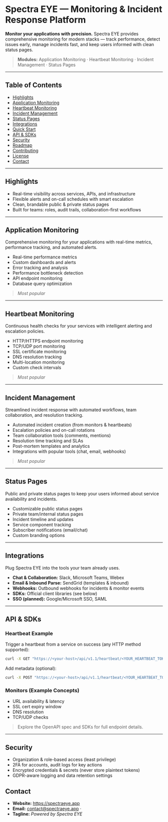 # Spectra EYE — Monitoring & Incident Response Platform

**Monitor your applications with precision.** Spectra EYE provides comprehensive monitoring for modern stacks — track performance, detect issues early, manage incidents fast, and keep users informed with clean status pages.

> **Modules:** Application Monitoring · Heartbeat Monitoring · Incident Management · Status Pages

---

## Table of Contents
- [Highlights](#highlights)
- [Application Monitoring](#application-monitoring)
- [Heartbeat Monitoring](#heartbeat-monitoring)
- [Incident Management](#incident-management)
- [Status Pages](#status-pages)
- [Integrations](#integrations)
- [Quick Start](#quick-start)
- [API & SDKs](#api--sdks)
- [Security](#security)
- [Roadmap](#roadmap)
- [Contributing](#contributing)
- [License](#license)
- [Contact](#contact)

---

## Highlights
- Real-time visibility across services, APIs, and infrastructure
- Flexible alerts and on-call schedules with smart escalation
- Clean, brandable public & private status pages
- Built for teams: roles, audit trails, collaboration-first workflows

---

## Application Monitoring
Comprehensive monitoring for your applications with real-time metrics, performance tracking, and automated alerts.

- Real-time performance metrics  
- Custom dashboards and alerts  
- Error tracking and analysis  
- Performance bottleneck detection  
- API endpoint monitoring  
- Database query optimization  

> _Most popular_

---

## Heartbeat Monitoring
Continuous health checks for your services with intelligent alerting and escalation policies.

- HTTP/HTTPS endpoint monitoring  
- TCP/UDP port monitoring  
- SSL certificate monitoring  
- DNS resolution tracking  
- Multi-location monitoring  
- Custom check intervals  

> _Most popular_

---

## Incident Management
Streamlined incident response with automated workflows, team collaboration, and resolution tracking.

- Automated incident creation (from monitors & heartbeats)  
- Escalation policies and on-call rotations  
- Team collaboration tools (comments, mentions)  
- Resolution time tracking and SLAs  
- Post-mortem templates and analytics  
- Integrations with popular tools (chat, email, webhooks)  

> _Most popular_

---

## Status Pages
Public and private status pages to keep your users informed about service availability and incidents.

- Customizable public status pages  
- Private team/internal status pages  
- Incident timeline and updates  
- Service component tracking  
- Subscriber notifications (email/chat)  
- Custom branding options  

---

## Integrations
Plug Spectra EYE into the tools your team already uses.

- **Chat & Collaboration:** Slack, Microsoft Teams, Webex  
- **Email & Inbound Parse:** SendGrid (templates & inbound)  
- **Webhooks:** Outbound webhooks for incidents & monitor events  
- **SDKs:** Official client libraries (see below)  
- **SSO (planned):** Google/Microsoft SSO, SAML

---

## API & SDKs

### Heartbeat Example
Trigger a heartbeat from a service on success (any HTTP method supported):

```bash
curl -X GET "https://<your-host>/api/v1.1/heartbeat/<YOUR_HEARTBEAT_TOKEN>"
```

Add metadata (optional):

```bash
curl -X POST "https://<your-host>/api/v1.1/heartbeat/<YOUR_HEARTBEAT_TOKEN>"   -H "Content-Type: application/json"   -d '{"job":"nightly-backup","status":"ok","duration_ms":5321}'
```

### Monitors (Example Concepts)
- URL availability & latency
- SSL cert expiry window
- DNS resolution
- TCP/UDP checks

> Explore the OpenAPI spec and SDKs for full endpoint details.

---

## Security
- Organization & role-based access (least privilege)  
- 2FA for accounts, audit logs for key actions  
- Encrypted credentials & secrets (never store plaintext tokens)  
- GDPR-aware logging and data retention settings

## Contact
- **Website:** https://spectraeye.app  
- **Email:** contact@spectraeye.app ·
- **Tagline:** _Powered by Spectra EYE_
